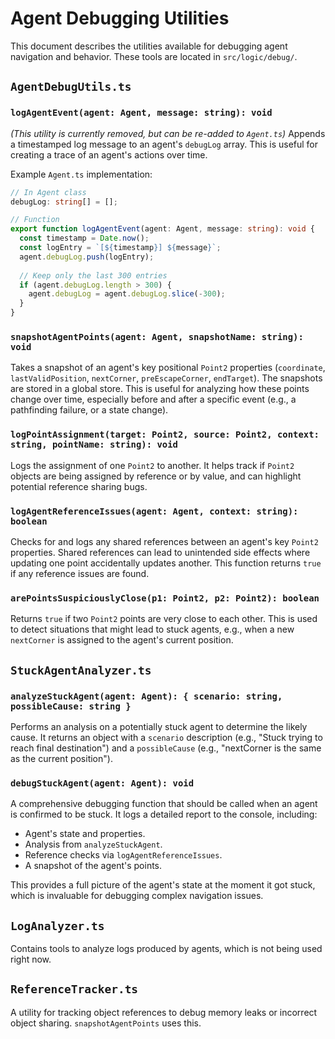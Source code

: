# Agent Debugging Utilities

This document describes the utilities available for debugging agent navigation and behavior. These tools are located in `src/logic/debug/`.

## `AgentDebugUtils.ts`

### `logAgentEvent(agent: Agent, message: string): void`
*(This utility is currently removed, but can be re-added to `Agent.ts`)*
Appends a timestamped log message to an agent's `debugLog` array. This is useful for creating a trace of an agent's actions over time.

Example `Agent.ts` implementation:
```typescript
// In Agent class
debugLog: string[] = [];

// Function
export function logAgentEvent(agent: Agent, message: string): void {
  const timestamp = Date.now();
  const logEntry = `[${timestamp}] ${message}`;
  agent.debugLog.push(logEntry);
  
  // Keep only the last 300 entries
  if (agent.debugLog.length > 300) {
    agent.debugLog = agent.debugLog.slice(-300);
  }
}
```

### `snapshotAgentPoints(agent: Agent, snapshotName: string): void`
Takes a snapshot of an agent's key positional `Point2` properties (`coordinate`, `lastValidPosition`, `nextCorner`, `preEscapeCorner`, `endTarget`). The snapshots are stored in a global store. This is useful for analyzing how these points change over time, especially before and after a specific event (e.g., a pathfinding failure, or a state change).

### `logPointAssignment(target: Point2, source: Point2, context: string, pointName: string): void`
Logs the assignment of one `Point2` to another. It helps track if `Point2` objects are being assigned by reference or by value, and can highlight potential reference sharing bugs.

### `logAgentReferenceIssues(agent: Agent, context: string): boolean`
Checks for and logs any shared references between an agent's key `Point2` properties. Shared references can lead to unintended side effects where updating one point accidentally updates another. This function returns `true` if any reference issues are found.

### `arePointsSuspiciouslyClose(p1: Point2, p2: Point2): boolean`
Returns `true` if two `Point2` points are very close to each other. This is used to detect situations that might lead to stuck agents, e.g., when a new `nextCorner` is assigned to the agent's current position.

## `StuckAgentAnalyzer.ts`

### `analyzeStuckAgent(agent: Agent): { scenario: string, possibleCause: string }`
Performs an analysis on a potentially stuck agent to determine the likely cause. It returns an object with a `scenario` description (e.g., "Stuck trying to reach final destination") and a `possibleCause` (e.g., "nextCorner is the same as the current position").

### `debugStuckAgent(agent: Agent): void`
A comprehensive debugging function that should be called when an agent is confirmed to be stuck. It logs a detailed report to the console, including:
- Agent's state and properties.
- Analysis from `analyzeStuckAgent`.
- Reference checks via `logAgentReferenceIssues`.
- A snapshot of the agent's points.

This provides a full picture of the agent's state at the moment it got stuck, which is invaluable for debugging complex navigation issues.

## `LogAnalyzer.ts`
Contains tools to analyze logs produced by agents, which is not being used right now.

## `ReferenceTracker.ts`
A utility for tracking object references to debug memory leaks or incorrect object sharing. `snapshotAgentPoints` uses this. 